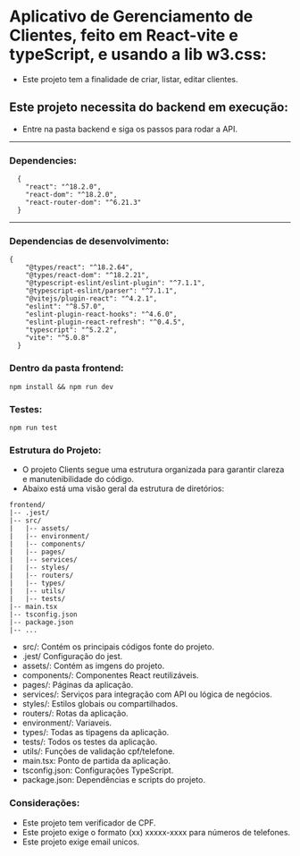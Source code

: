 # Aplicativo de Gerenciamento de Clientes, feito em React-vite e typeScript, e usando a lib w3.css:

- Este projeto tem a finalidade de criar, listar, editar clientes.

## Este projeto necessita do backend em execução:

- Entre na pasta backend e siga os passos para rodar a API.


---


### Dependencies: 


```shell
  {
    "react": "^18.2.0",
    "react-dom": "^18.2.0",
    "react-router-dom": "^6.21.3"
  }
```

---


### Dependencias de desenvolvimento: 


```shell
{
    "@types/react": "^18.2.64",
    "@types/react-dom": "^18.2.21",
    "@typescript-eslint/eslint-plugin": "^7.1.1",
    "@typescript-eslint/parser": "^7.1.1",
    "@vitejs/plugin-react": "^4.2.1",
    "eslint": "^8.57.0",
    "eslint-plugin-react-hooks": "^4.6.0",
    "eslint-plugin-react-refresh": "^0.4.5",
    "typescript": "^5.2.2",
    "vite": "^5.0.8"
  }
```


### Dentro da pasta frontend:

 
 ```shell
 npm install && npm run dev
 ```

### Testes:


```shell
npm run test
```


### Estrutura do Projeto:

- O projeto Clients segue uma estrutura organizada para garantir clareza e manutenibilidade do código. 
- Abaixo está uma visão geral da estrutura de diretórios:

```shell
frontend/
|-- .jest/
|-- src/
|   |-- assets/
|   |-- environment/
|   |-- components/
|   |-- pages/
|   |-- services/
|   |-- styles/
|   |-- routers/
|   |-- types/
|   |-- utils/
|   |-- tests/
|-- main.tsx
|-- tsconfig.json
|-- package.json
|-- ...
```

- src/: Contém os principais códigos fonte do projeto.
- .jest/ Configuração do jest.
- assets/: Contém as imgens do projeto.
- components/: Componentes React reutilizáveis.
- pages/: Páginas da aplicação.
- services/: Serviços para integração com API ou lógica de negócios.
- styles/: Estilos globais ou compartilhados.
- routers/: Rotas da aplicação.
- environment/: Variaveis.
- types/: Todas as tipagens da aplicação.
- tests/: Todos os testes da aplicação.
- utils/: Funções de validação cpf/telefone.
- main.tsx: Ponto de partida da aplicação.
- tsconfig.json: Configurações TypeScript.
- package.json: Dependências e scripts do projeto.


### Considerações:

- Este projeto tem verificador de CPF.
- Este projeto exige o formato (xx) xxxxx-xxxx para números de telefones.
- Este projeto exige email unicos.